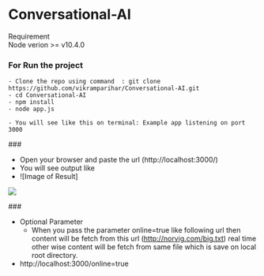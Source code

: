 # Conversational-AI

Requirement <br>
  Node verion >= v10.4.0
  
  ### For Run the project
    - Clone the repo using command  : git clone https://github.com/vikramparihar/Conversational-AI.git
    - cd Conversational-AI
    - npm install
    - node app.js
    
    - You will see like this on terminal: Example app listening on port 3000
  
###<br>
  - Open your browser and paste the url (http://localhost:3000/)
  - You will see output like
  - ![Image of Result]
  <img src="https://i.imgur.com/DGC1ZPr.png"/>
  
###<br>
  - Optional Parameter
    - When you pass the parameter online=true like following url then content will be fetch from this url    (http://norvig.com/big.txt) real time other wise content will be fetch from same file which is save on local root directory.
  - http://localhost:3000/online=true
